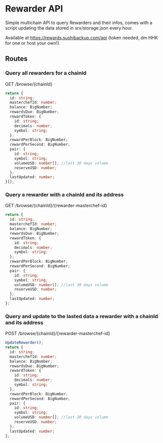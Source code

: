 # Rewarder API

Simple multichain API to query Rewarders and their infos, comes with a script updating the data stored in srx/storage.json every hour.

Available at https://rewards.sushibackup.com/api (token needed, dm HHK for one or host your own!).

## Routes

### Query all rewarders for a chainId
GET /browse/{chainId}

```ts
return {
  id: string;
  masterchefId: number;
  balance: BigNumber;
  rewardsDue: BigNumber;
  rewardToken: {
    id: string;
    decimals: number;
    symbol: string;
  };
  rewardPerBlock: BigNumber;
  rewardPerSecond: BigNumber;
  pair: {
    id: string;
    symbol: string;
    volumeUSD: number[]; //last 30 days volume
    reserveUSD: number;
  };
  lastUpdated: number;
}[];
```

### Query a rewarder with a chainId and its address
GET /browse/{chainId}/{rewarder-masterchef-id}

```ts
return {
  id: string;
  masterchefId: number;
  balance: BigNumber;
  rewardsDue: BigNumber;
  rewardToken: {
    id: string;
    decimals: number;
    symbol: string;
  };
  rewardPerBlock: BigNumber;
  rewardPerSecond: BigNumber;
  pair: {
    id: string;
    symbol: string;
    volumeUSD: number[]; //last 30 days volume
    reserveUSD: number;
  };
  lastUpdated: number;
};
```

### Query and update to the lasted data a rewarder with a chainId and its address
POST /browse/{chainId}/{rewarder-masterchef-id}

```ts
UpdateRewarder();
return {
  id: string;
  masterchefId: number;
  balance: BigNumber;
  rewardsDue: BigNumber;
  rewardToken: {
    id: string;
    decimals: number;
    symbol: string;
  };
  rewardPerBlock: BigNumber;
  rewardPerSecond: BigNumber;
  pair: {
    id: string;
    symbol: string;
    volumeUSD: number[]; //last 30 days volume
    reserveUSD: number;
  };
  lastUpdated: number;
};
```